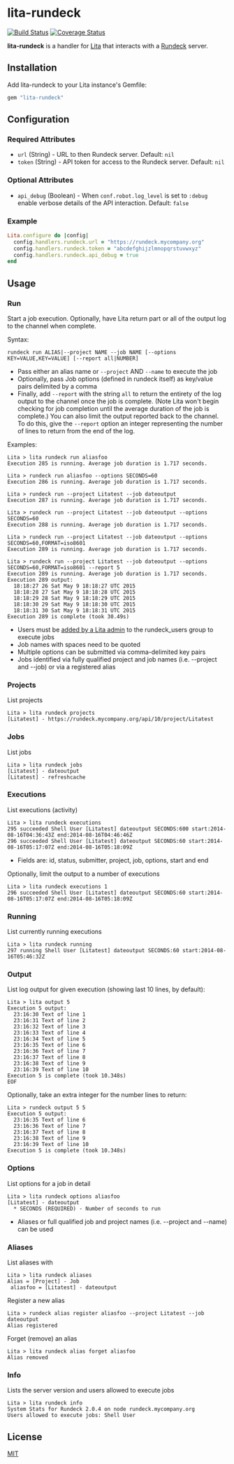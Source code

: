 # lita-rundeck

[![Build Status](https://travis-ci.org/harlanbarnes/lita-rundeck.png?branch=master)](https://travis-ci.org/harlanbarnes/lita-rundeck)
[![Coverage Status](https://coveralls.io/repos/harlanbarnes/lita-rundeck/badge.png)](https://coveralls.io/r/harlanbarnes/lita-rundeck)

**lita-rundeck** is a handler for [Lita](https://github.com/jimmycuadra/lita) that interacts with a [Rundeck](http://rundeck.org/) server.

## Installation

Add lita-rundeck to your Lita instance's Gemfile:

``` ruby
gem "lita-rundeck"
```

## Configuration

### Required Attributes

* ```url``` (String) - URL to then Rundeck server. Default: ```nil```
* ```token``` (String) - API token for access to the Rundeck server. Default: ```nil```

### Optional Attributes

* ```api_debug``` (Boolean) - When ```conf.robot.log_level``` is set to ```:debug``` enable verbose details of the API interaction. Default: ```false```

### Example

```ruby
Lita.configure do |config|
  config.handlers.rundeck.url = "https://rundeck.mycompany.org"
  config.handlers.rundeck.token = "abcdefghijzlmnopqrstuvwxyz"
  config.handlers.rundeck.api_debug = true
end
```

## Usage

### Run

Start a job execution. Optionally, have Lita return part or all of the output log to the channel when complete.

Syntax:
```
rundeck run ALIAS|--project NAME --job NAME [--options KEY=VALUE,KEY=VALUE] [--report all|NUMBER]
```

* Pass either an alias name or `--project` AND `--name` to execute the job
* Optionally, pass Job options (defined in rundeck itself) as key/value pairs delimited by a comma
* Finally, add `--report` with the string `all` to return the entirety of the log output to the channel once the job is complete. (Note Lita won't begin checking for job completion until the average duration of the job is complete.) You can also limit the output reported back to the channel. To do this, give the `--report` option an integer representing the number of lines to return from the end of the log.

Examples:

```
Lita > lita rundeck run aliasfoo
Execution 285 is running. Average job duration is 1.717 seconds.

Lita > rundeck run aliasfoo --options SECONDS=60
Execution 286 is running. Average job duration is 1.717 seconds.

Lita > rundeck run --project Litatest --job dateoutput
Execution 287 is running. Average job duration is 1.717 seconds.

Lita > rundeck run --project Litatest --job dateoutput --options SECONDS=60
Execution 288 is running. Average job duration is 1.717 seconds.

Lita > rundeck run --project Litatest --job dateoutput --options SECONDS=60,FORMAT=iso8601
Execution 289 is running. Average job duration is 1.717 seconds.

Lita > rundeck run --project Litatest --job dateoutput --options SECONDS=60,FORMAT=iso8601 --report 5
Execution 289 is running. Average job duration is 1.717 seconds.
Execution 289 output:
  18:18:27 26 Sat May 9 18:18:27 UTC 2015
  18:18:28 27 Sat May 9 18:18:28 UTC 2015
  18:18:29 28 Sat May 9 18:18:29 UTC 2015
  18:18:30 29 Sat May 9 18:18:30 UTC 2015
  18:18:31 30 Sat May 9 18:18:31 UTC 2015
Execution 289 is complete (took 30.49s)
```

* Users must be [added by a Lita admin](http://docs.lita.io/getting-started/usage/#authorization-groups) to the rundeck_users group to execute jobs
* Job names with spaces need to be quoted
* Multiple options can be submitted via comma-delimited key pairs
* Jobs identified via fully qualified project and job names (i.e. --project and --job) or via a registered alias

### Projects

List projects

```
Lita > lita rundeck projects
[Litatest] - https://rundeck.mycompany.org/api/10/project/Litatest
```

### Jobs

List jobs

```
Lita > lita rundeck jobs
[Litatest] - dateoutput
[Litatest] - refreshcache
```

### Executions

List executions (activity)

```
Lita > lita rundeck executions
295 succeeded Shell User [Litatest] dateoutput SECONDS:600 start:2014-08-16T04:36:43Z end:2014-08-16T04:46:46Z
296 succeeded Shell User [Litatest] dateoutput SECONDS:60 start:2014-08-16T05:17:07Z end:2014-08-16T05:18:09Z
```

* Fields are: id, status, submitter, project, job, options, start and end

Optionally, limit the output to a number of executions

```
Lita > lita rundeck executions 1
296 succeeded Shell User [Litatest] dateoutput SECONDS:60 start:2014-08-16T05:17:07Z end:2014-08-16T05:18:09Z
```

### Running

List currently running executions

```
Lita > lita rundeck running
297 running Shell User [Litatest] dateoutput SECONDS:60 start:2014-08-16T05:46:32Z
```

### Output

List log output for given execution (showing last 10 lines, by default):

```
Lita > lita output 5
Execution 5 output:
  23:16:30 Text of line 1
  23:16:31 Text of line 2
  23:16:32 Text of line 3
  23:16:33 Text of line 4
  23:16:34 Text of line 5
  23:16:35 Text of line 6
  23:16:36 Text of line 7
  23:16:37 Text of line 8
  23:16:38 Text of line 9
  23:16:39 Text of line 10
Execution 5 is complete (took 10.348s)
EOF
```

Optionally, take an extra integer for the number lines to return:

```
Lita > rundeck output 5 5
Execution 5 output:
  23:16:35 Text of line 6
  23:16:36 Text of line 7
  23:16:37 Text of line 8
  23:16:38 Text of line 9
  23:16:39 Text of line 10
Execution 5 is complete (took 10.348s)
```

### Options

List options for a job in detail

```
Lita > lita rundeck options aliasfoo
[Litatest] - dateoutput
  * SECONDS (REQUIRED) - Number of seconds to run
```

* Aliases or full qualified job and project names (i.e. --project and --name) can be used

### Aliases

List aliases with

```
Lita > lita rundeck aliases
Alias = [Project] - Job
 aliasfoo = [Litatest] - dateoutput
```

Register a new alias

```
Lita > rundeck alias register aliasfoo --project Litatest --job dateoutput
Alias registered
```

Forget (remove) an alias

```
Lita > lita rundeck alias forget aliasfoo
Alias removed
```

### Info

Lists the server version and users allowed to execute jobs

```
Lita > lita rundeck info
System Stats for Rundeck 2.0.4 on node rundeck.mycompany.org
Users allowed to execute jobs: Shell User
```

## License

[MIT](http://opensource.org/licenses/MIT)
